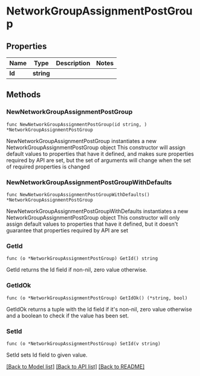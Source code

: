 # NetworkGroupAssignmentPostGroup

## Properties

Name | Type | Description | Notes
------------ | ------------- | ------------- | -------------
**Id** | **string** |  | 

## Methods

### NewNetworkGroupAssignmentPostGroup

`func NewNetworkGroupAssignmentPostGroup(id string, ) *NetworkGroupAssignmentPostGroup`

NewNetworkGroupAssignmentPostGroup instantiates a new NetworkGroupAssignmentPostGroup object
This constructor will assign default values to properties that have it defined,
and makes sure properties required by API are set, but the set of arguments
will change when the set of required properties is changed

### NewNetworkGroupAssignmentPostGroupWithDefaults

`func NewNetworkGroupAssignmentPostGroupWithDefaults() *NetworkGroupAssignmentPostGroup`

NewNetworkGroupAssignmentPostGroupWithDefaults instantiates a new NetworkGroupAssignmentPostGroup object
This constructor will only assign default values to properties that have it defined,
but it doesn't guarantee that properties required by API are set

### GetId

`func (o *NetworkGroupAssignmentPostGroup) GetId() string`

GetId returns the Id field if non-nil, zero value otherwise.

### GetIdOk

`func (o *NetworkGroupAssignmentPostGroup) GetIdOk() (*string, bool)`

GetIdOk returns a tuple with the Id field if it's non-nil, zero value otherwise
and a boolean to check if the value has been set.

### SetId

`func (o *NetworkGroupAssignmentPostGroup) SetId(v string)`

SetId sets Id field to given value.



[[Back to Model list]](../README.md#documentation-for-models) [[Back to API list]](../README.md#documentation-for-api-endpoints) [[Back to README]](../README.md)


